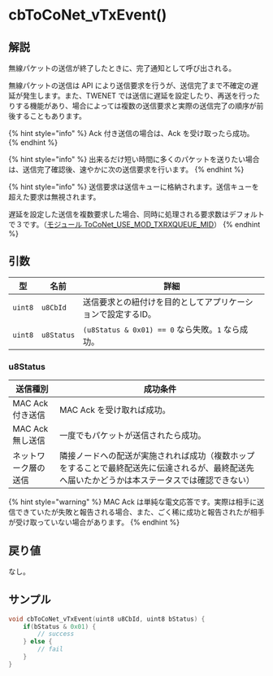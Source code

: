 # cbToCoNet_vTxEvent()

## 解説

無線パケットの送信が終了したときに、完了通知として呼び出される。

無線パケットの送信は API により送信要求を行うが、送信完了まで不確定の遅延が発生します。また、TWENET では送信に遅延を設定したり、再送を行ったりする機能があり、場合によっては複数の送信要求と実際の送信完了の順序が前後することもあります。

{% hint style="info" %}
Ack 付き送信の場合は、Ack を受け取ったら成功。
{% endhint %}

{% hint style="info" %}
出来るだけ短い時間に多くのパケットを送りたい場合は、送信完了確認後、速やかに次の送信要求を行います。
{% endhint %}

{% hint style="info" %}
送信要求は送信キューに格納されます。送信キューを超えた要求は無視されます。

遅延を設定した送信を複数要求した場合、同時に処理される要求数はデフォルトで３です。（[モジュール ToCoNet_USE_MOD_TXRXQUEUE_MID](../../twelite-net-api-expl/mojru.md)）
{% endhint %}

## 引数

| 型       | 名前         | 詳細                                      |
| ------- | ---------- | --------------------------------------- |
| `uint8` | `u8CbId`   | 送信要求との紐付けを目的としてアプリケーションで設定するID。         |
| `uint8` | `u8Status` | `(u8Status & 0x01) == 0` なら失敗。`1` なら成功。 |

### u8Status

| 送信種別         | 成功条件                                                                     |
| ------------ | ------------------------------------------------------------------------ |
| MAC Ack 付き送信 | MAC Ack を受け取れば成功。                                                        |
| MAC Ack 無し送信 | 一度でもパケットが送信されたら成功。                                                       |
| ネットワーク層の送信   | 隣接ノードへの配送が実施されれば成功（複数ホップをすることで最終配送先に伝達されるが、最終配送先へ届いたかどうかは本ステータスでは確認できない） |

{% hint style="warning" %}
MAC Ack は単純な電文応答です。実際は相手に送信できていたが失敗と報告される場合、また、ごく稀に成功と報告されたが相手が受け取っていない場合があります。
{% endhint %}

## 戻り値

なし。

## サンプル

```c
void cbToCoNet_vTxEvent(uint8 u8CbId, uint8 bStatus) {
	if(bStatus & 0x01) {
		// success
	} else {
		// fail
	}
}
```

